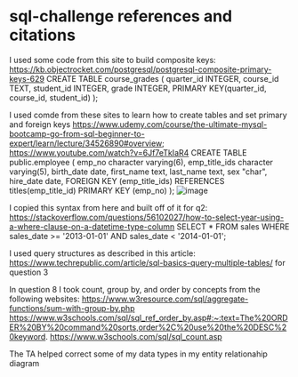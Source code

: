 # sql-challenge references and citations
I used some code from this site to build composite keys: https://kb.objectrocket.com/postgresql/postgresql-composite-primary-keys-629
CREATE TABLE course_grades (
    quarter_id INTEGER,
    course_id TEXT,
    student_id INTEGER,
    grade INTEGER,
    PRIMARY KEY(quarter_id, course_id, student_id)
);

I used comde from these sites to learn how to create tables and set primary and foreign keys https://www.udemy.com/course/the-ultimate-mysql-bootcamp-go-from-sql-beginner-to-expert/learn/lecture/34526890#overview; https://www.youtube.com/watch?v=6Jf7eTkIaR4
CREATE TABLE public.employee
(
    emp_no character varying(6),
    emp_title_ids character varying(5),
    birth_date date,
    first_name text,
    last_name text,
    sex "char",
    hire_date date,
    FOREIGN KEY (emp_title_ids) REFERENCES titles(emp_title_id)
    PRIMARY KEY (emp_no)
);
![image](https://github.com/nwhipple/sql-challenge/assets/66106887/ed05acf8-0d8b-4866-9d01-53db47a31c7d)

I copied this syntax from here and built off of it for q2: https://stackoverflow.com/questions/56102027/how-to-select-year-using-a-where-clause-on-a-datetime-type-column
SELECT *
       FROM sales
       WHERE sales_date >= '2013-01-01'
             AND sales_date < '2014-01-01';

I used query structures as described in this article: https://www.techrepublic.com/article/sql-basics-query-multiple-tables/ for question 3

In question 8 I took count, group by, and order by concepts from the following websites:
https://www.w3resource.com/sql/aggregate-functions/sum-with-group-by.php
https://www.w3schools.com/sql/sql_ref_order_by.asp#:~:text=The%20ORDER%20BY%20command%20sorts,order%2C%20use%20the%20DESC%20keyword.
https://www.w3schools.com/sql/sql_count.asp

The TA helped correct some of my data types in my entity relationahip diagram
